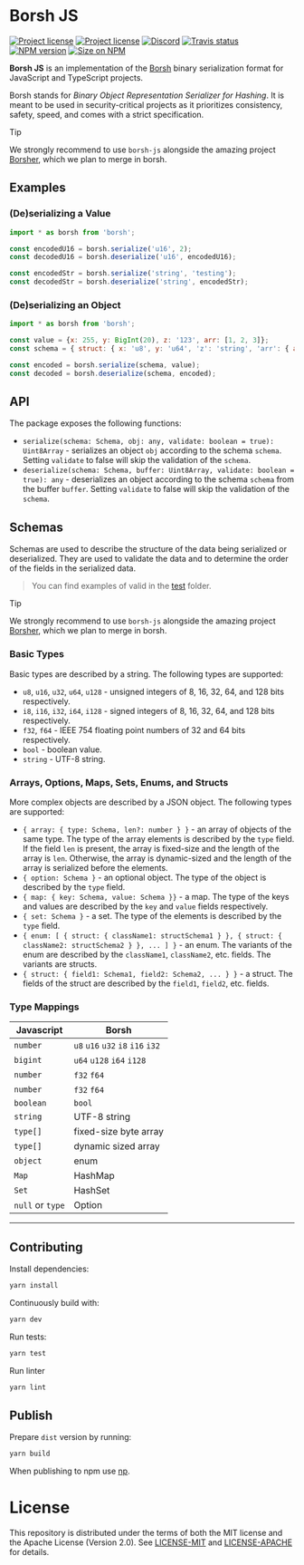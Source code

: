 # Borsh JS

[![Project license](https://img.shields.io/badge/license-Apache2.0-blue.svg)](https://opensource.org/licenses/Apache-2.0)
[![Project license](https://img.shields.io/badge/license-MIT-blue.svg)](https://opensource.org/licenses/MIT)
[![Discord](https://img.shields.io/discord/490367152054992913?label=discord)](https://discord.gg/Vyp7ETM)
[![Travis status](https://travis-ci.com/near/borsh.svg?branch=master)](https://travis-ci.com/near/borsh-js)
[![NPM version](https://img.shields.io/npm/v/borsh.svg?style=flat-square)](https://npmjs.com/borsh)
[![Size on NPM](https://img.shields.io/bundlephobia/minzip/borsh.svg?style=flat-square)](https://npmjs.com/borsh)

**Borsh JS** is an implementation of the [Borsh] binary serialization format for
JavaScript and TypeScript projects.

Borsh stands for _Binary Object Representation Serializer for Hashing_. It is meant to be used in security-critical projects as it prioritizes consistency,
safety, speed, and comes with a strict specification.

> [!TIP]
> We strongly recommend to use `borsh-js` alongside the amazing project [Borsher](https://github.com/nameskyteam/borsher), which we plan to merge in borsh.

## Examples

### (De)serializing a Value
```javascript
import * as borsh from 'borsh';

const encodedU16 = borsh.serialize('u16', 2);
const decodedU16 = borsh.deserialize('u16', encodedU16);

const encodedStr = borsh.serialize('string', 'testing');
const decodedStr = borsh.deserialize('string', encodedStr);
```

### (De)serializing an Object
```javascript
import * as borsh from 'borsh';

const value = {x: 255, y: BigInt(20), z: '123', arr: [1, 2, 3]};
const schema = { struct: { x: 'u8', y: 'u64', 'z': 'string', 'arr': { array: { type: 'u8' }}}};

const encoded = borsh.serialize(schema, value);
const decoded = borsh.deserialize(schema, encoded);
```

## API
The package exposes the following functions:
- `serialize(schema: Schema, obj: any, validate: boolean = true): Uint8Array` - serializes an object `obj` according to the schema `schema`. Setting `validate` to false will skip the validation of the `schema`.
- `deserialize(schema: Schema, buffer: Uint8Array, validate: boolean = true): any` - deserializes an object according to the schema `schema` from the buffer `buffer`. Setting `validate` to false will skip the validation of the `schema`.

## Schemas
Schemas are used to describe the structure of the data being serialized or deserialized. They are used to
validate the data and to determine the order of the fields in the serialized data.

> You can find examples of valid in the [test](./borsh-ts/test/utils.test.js) folder.

> [!TIP]
> We strongly recommend to use `borsh-js` alongside the amazing project [Borsher](https://github.com/nameskyteam/borsher), which we plan to merge in borsh.


### Basic Types
Basic types are described by a string. The following types are supported:
- `u8`, `u16`, `u32`, `u64`, `u128` - unsigned integers of 8, 16, 32, 64, and 128 bits respectively.
- `i8`, `i16`, `i32`, `i64`, `i128` - signed integers of 8, 16, 32, 64, and 128 bits respectively.
- `f32`, `f64` - IEEE 754 floating point numbers of 32 and 64 bits respectively.
- `bool` - boolean value.
- `string` - UTF-8 string.

### Arrays, Options, Maps, Sets, Enums, and Structs
More complex objects are described by a JSON object. The following types are supported:
- `{ array: { type: Schema, len?: number } }` - an array of objects of the same type. The type of the array elements is described by the `type` field. If the field `len` is present, the array is fixed-size and the length of the array is `len`. Otherwise, the array is dynamic-sized and the length of the array is serialized before the elements.
- `{ option: Schema }` - an optional object. The type of the object is described by the `type` field.
- `{ map: { key: Schema, value: Schema }}` - a map. The type of the keys and values are described by the `key` and `value` fields respectively.
- `{ set: Schema }` - a set. The type of the elements is described by the `type` field.
- `{ enum: [ { struct: { className1: structSchema1 } }, { struct: { className2: structSchema2 } }, ... ] }` - an enum. The variants of the enum are described by the `className1`, `className2`, etc. fields. The variants are structs.
- `{ struct: { field1: Schema1, field2: Schema2, ... } }` - a struct. The fields of the struct are described by the `field1`, `field2`, etc. fields.

### Type Mappings

| Javascript       | Borsh                             |
|------------------|-----------------------------------|
| `number`         | `u8` `u16` `u32` `i8` `i16` `i32` |
| `bigint`         | `u64` `u128` `i64` `i128`         |
| `number`         | `f32` `f64`                       |
| `number`         | `f32` `f64`                       |
| `boolean`        | `bool`                            |
| `string`         | UTF-8 string                      |
| `type[]`         | fixed-size byte array             |
| `type[]`         | dynamic sized array               |
| `object`         | enum                              |
| `Map`            | HashMap                           |
| `Set`            | HashSet                           |
| `null` or `type` | Option                            |


---

## Contributing

Install dependencies:
```bash
yarn install
```

Continuously build with:
```bash
yarn dev
```

Run tests:
```bash
yarn test
```

Run linter
```bash
yarn lint
```
## Publish

Prepare `dist` version by running:
```bash
yarn build
```

When publishing to npm use [np](https://github.com/sindresorhus/np).

# License
This repository is distributed under the terms of both the MIT license and the Apache License (Version 2.0).
See [LICENSE-MIT](LICENSE-MIT.txt) and [LICENSE-APACHE](LICENSE-APACHE) for details.

[Borsh]:          https://borsh.io
